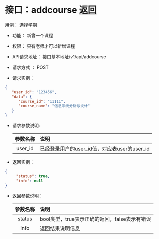 # 接口：addcourse  [返回](../README.md)
用例： [选择学期](../用例/选择课程.md)

- 功能：
    新曾一个课程
- 权限：
    只有老师才可以新增课程  
- API请求地址： 
    接口基本地址/v1/api/addcourse

- 请求方式 ：
    POST

- 请求实例：
```json
{ 
   "user_id": "123456",
   "data": {
      "course_id": "11111",
      "course_name": "信息系统分析与设计"
   }
}
 ```
        
- 请求参数说明:        

  |参数名称|说明|
  |:---------:|:--------------------------------------------------------|      
  |user_id|已经登录用户的user_id值，对应表user的user_id|
  
- 返回实例：
```json
{ 
     "status": true,
     "info": null
}
 ```
 
- 返回参数说明：    
 
  |参数名称|说明|
  |:---------:|:--------------------------------------------------------|      
  |status|bool类型，true表示正确的返回，false表示有错误|
  |info|返回结果说明信息|


